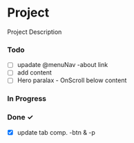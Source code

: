 # Project

Project Description

### Todo

- [ ] upadate @menuNav -about link  
- [ ] add content  
- [ ] Hero paralax - OnScroll below content  

### In Progress


### Done ✓

- [x] update tab comp. -btn & -p  

